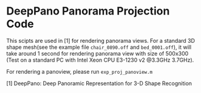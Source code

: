 # DeepPano Panorama Projection Code

This scipts are used in [1] for rendering panorama views. For a standard 3D shape mesh(see the example file `chair_0890.off` and `bed_0001.off`), it will take around 1 second for rendering panorama view with size of 500x300 (Test on a standard PC with Intel Xeon CPU E3-1230 v2 @3.3GHz 3.7GHz).

For rendering a panoview, please run `exp_proj_panoview.m`

[1] DeepPano: Deep Panoramic Representation for 3-D Shape Recognition

